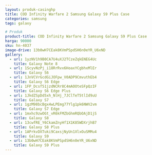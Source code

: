```yaml
---
layout: produk-casinghp
title: COD Infinity Warfare 2 Samsung Galaxy S9 Plus Case
categories: samsung
tags: galaxy

# Produk
product-title: COD Infinity Warfare 2 Samsung Galaxy S9 Plus Case
harga: 90000
sku: hn-4037
image-drive: 13b0wH7CEak8KVmPSpdSH6n0eYR_U6xND
gallery:
  - url: 1yzNV1h9B0CA7U4uXJ2TCzeZqkENEG4Uc
    title: Galaxy Note 8
  - url: 1ScyvNzPj_i18RrRvx6HoaxYCgbhxMlEr
    title: Galaxy S6
  - url: 1JnVCVrGcdGiJOFpw_V0ADP9CmvuthEb4
    title: Galaxy S6 Edge
  - url: 1FP_Dcsf51jzdNCRr8C4mAOOteSFpQzIF
    title: Galaxy S6 Edge Plus
  - url: 1JkdZSpDd5xh_NlHj_7JClTeT5tlId9uU
    title: Galaxy S7
  - url: 1gzM98bcBgx4wLPEmg77Ylg1pk6NWV2vm
    title: Galaxy S7 Edge
  - url: 1mxhc9zwOGt_vR6kFMZbGhmRQbOAjD1jS
    title: Galaxy S8
  - url: 13cwfRE_Y6CkamZnyHf1X1K85WDXrjhB7
    title: Galaxy S8 Plus
  - url: 1APrkvDXTuki9CaxsjNyUn1XlxOuSMMu4
    title: Galaxy S9
  - url: 13b0wH7CEak8KVmPSpdSH6n0eYR_U6xND
    title: Galaxy S9 Plus
---
```

